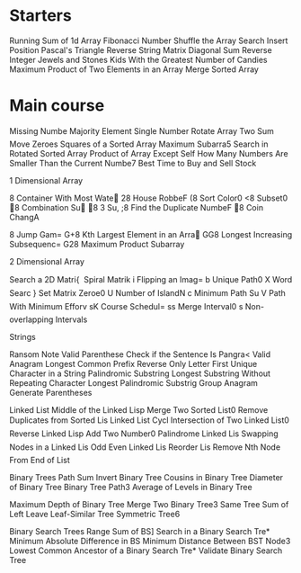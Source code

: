 # Starters

Running Sum of 1d Array
Fibonacci Number
Shuffle the Array
Search Insert Position
Pascal's Triangle
Reverse String
Matrix Diagonal Sum
Reverse Integer
Jewels and Stones
Kids With the Greatest Number of Candies
Maximum Product of Two Elements in an Array
Merge Sorted Array

# Main course
Missing Numbe
Majority Element
Single Number
Rotate Array
Two Sum
Move Zeroes
Squares of a Sorted Array
Maximum Subarra5
Search in Rotated Sorted Array
Product of Array Except Self
How Many Numbers Are Smaller Than the Current Numbe7
Best Time to Buy and Sell Stock

1 Dimensional Array

8 Container With Most Wate
28 House RobbeF
(8 Sort Color0
<8 Subset0
8 Combination Su
8 3 Su,
;8 Find the Duplicate NumbeF
8 Coin ChangA

8 Jump Gam=
G+8 Kth Largest Element in an Arra
GG8 Longest Increasing Subsequenc=
G28 Maximum Product Subarray

2 Dimensional Array

Search a 2D Matri{
 Spiral Matrik
i Flipping an Imag=
b Unique Path0
X Word Searc
} Set Matrix Zeroe0
U Number of IslandN
c Minimum Path Su
V Path With Minimum Efforv
sK Course Schedul=
ss Merge Interval0
s Non-overlapping Intervals

Strings

Ransom Note
Valid Parenthese
Check if the Sentence Is Pangra<
Valid Anagram
Longest Common Prefix
Reverse Only Letter
First Unique Character in a String
Palindromic Substring
Longest Substring Without Repeating Character
Longest Palindromic Substrig
Group Anagram
Generate Parentheses

Linked List
Middle of the Linked Lisp
Merge Two Sorted List0
Remove Duplicates from Sorted Lis
Linked List Cycl
Intersection of Two Linked List0
Reverse Linked Lisp
Add Two Number0
Palindrome Linked Lis
Swapping Nodes in a Linked Lis
Odd Even Linked Lis
Reorder Lis
Remove Nth Node From End of List


Binary Trees
Path Sum
Invert Binary Tree
Cousins in Binary Tree
Diameter of Binary Tree
Binary Tree Path3
Average of Levels in Binary Tree

Maximum Depth of Binary Tree
Merge Two Binary Tree3
Same Tree
Sum of Left Leave
Leaf-Similar Tree
Symmetric Tree6


Binary Search Trees
Range Sum of BS]
Search in a Binary Search Tre*
Minimum Absolute Difference in BS
Minimum Distance Between BST Node3
Lowest Common Ancestor of a Binary Search Tre*
Validate Binary Search Tree
